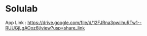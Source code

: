 # Solulab
App Link : https://drive.google.com/file/d/12FJRna3pwiihuRTw1--RUUGjLgAOoz6j/view?usp=share_link
